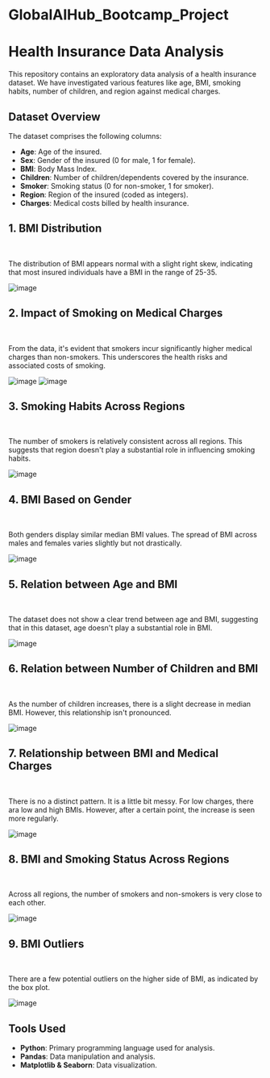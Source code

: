 # GlobalAIHub_Bootcamp_Project

<h1>Health Insurance Data Analysis</h1>

<p>This repository contains an exploratory data analysis of a health insurance dataset. We have investigated various features like age, BMI, smoking habits, number of children, and region against medical charges.</p>

<h2>Dataset Overview</h2>
<p>The dataset comprises the following columns:</p>
<ul>
    <li><strong>Age</strong>: Age of the insured.</li>
    <li><strong>Sex</strong>: Gender of the insured (0 for male, 1 for female).</li>
    <li><strong>BMI</strong>: Body Mass Index.</li>
    <li><strong>Children</strong>: Number of children/dependents covered by the insurance.</li>
    <li><strong>Smoker</strong>: Smoking status (0 for non-smoker, 1 for smoker).</li>
    <li><strong>Region</strong>: Region of the insured (coded as integers).</li>
    <li><strong>Charges</strong>: Medical costs billed by health insurance.</li>
</ul>


<h2>1. BMI Distribution</h2>
<br>
<p>The distribution of BMI appears normal with a slight right skew, indicating that most insured individuals have a BMI in the range of 25-35.</p>

![image](https://github.com/Minazor/GlobalAIHub_Bootcamp_Project/assets/33224492/424c3faf-9250-4fc1-bc41-c0c2ca047646)


<h2>2. Impact of Smoking on Medical Charges</h2>
<br>
<p>From the data, it's evident that smokers incur significantly higher medical charges than non-smokers. This underscores the health risks and associated costs of smoking.</p>

![image](https://github.com/Minazor/GlobalAIHub_Bootcamp_Project/assets/33224492/624f2c41-4719-46ef-8d64-804e35af4e03)
![image](https://github.com/Minazor/GlobalAIHub_Bootcamp_Project/assets/33224492/ba52c8c0-68f7-4a59-b01f-af9d316d4002)


<h2>3. Smoking Habits Across Regions</h2>
<br>
<p>The number of smokers is relatively consistent across all regions. This suggests that region doesn't play a substantial role in influencing smoking habits.</p>

![image](https://github.com/Minazor/GlobalAIHub_Bootcamp_Project/assets/33224492/37646bc5-cbad-420f-82fe-e6c23da6bbe1)


<h2>4. BMI Based on Gender</h2>
<br>
<p>Both genders display similar median BMI values. The spread of BMI across males and females varies slightly but not drastically.</p>

![image](https://github.com/Minazor/GlobalAIHub_Bootcamp_Project/assets/33224492/2b459e35-61b0-4478-a4c8-cf531bc3b415)


<h2>5. Relation between Age and BMI</h2>
<br>
<p>The dataset does not show a clear trend between age and BMI, suggesting that in this dataset, age doesn't play a substantial role in BMI.</p>

![image](https://github.com/Minazor/GlobalAIHub_Bootcamp_Project/assets/33224492/a9103d94-1ff1-4b56-8e7f-bf76ec39917c)


<h2>6. Relation between Number of Children and BMI</h2>
<br>
<p>As the number of children increases, there is a slight decrease in median BMI. However, this relationship isn't pronounced.</p>

![image](https://github.com/Minazor/GlobalAIHub_Bootcamp_Project/assets/33224492/96f21a37-4789-4f21-ae47-1a02b94afe6d)


<h2>7. Relationship between BMI and Medical Charges</h2>
<br>
<p>There is no a distinct pattern. It is a little bit messy. For low charges, there ara low and high BMIs. However, after a certain point, the increase is seen more regularly.</p>

![image](https://github.com/Minazor/GlobalAIHub_Bootcamp_Project/assets/33224492/12e97b41-61ce-4f9f-96b2-39d136ab61cc)


<h2>8. BMI and Smoking Status Across Regions</h2>
<br>
<p>Across all regions, the number of smokers and non-smokers is very close to each other.</p>

![image](https://github.com/Minazor/GlobalAIHub_Bootcamp_Project/assets/33224492/ae3b3480-b96a-4b27-9fc3-b2bd2d721d18)


<h2>9. BMI Outliers</h2>
<br>
<p>There are a few potential outliers on the higher side of BMI, as indicated by the box plot.</p>

![image](https://github.com/Minazor/GlobalAIHub_Bootcamp_Project/assets/33224492/cb137182-5e4c-4931-a5ac-6eebe416fd8e)


<h2>Tools Used</h2>
<ul>
    <li><strong>Python</strong>: Primary programming language used for analysis.</li>
    <li><strong>Pandas</strong>: Data manipulation and analysis.</li>
    <li><strong>Matplotlib & Seaborn</strong>: Data visualization.</li>
</ul>
